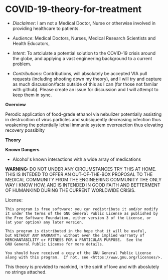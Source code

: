 # COVID-19-theory-for-treatment

* *Disclaimer*: I am not a Medical Doctor, Nurse or otherwise involved in providing healthcare to patients. 

* *Audience*: Medical Doctors, Nurses, Medical Research Scientists and Health Educators, 

* *Intent*: To artciulate a potential solution to the COVID-19 crisis around the globe, and applying a vast engineering background to a current problem. 

* *Contributions*: Contributions, will absolutely be accepted VIA pull requests (including shooting down my theory), and I will try and capture as much discussion/facts outside of this as I can (for those not familar with github). Please create an issue for discussion and I will attempt to keep them in sync. 

**Overview**

Perodic application of food-grade ethanol via nebulizer potentially assisting in destrucition of virus particles and subsiquently decreasing infection thus weakening the potentially lethal immunie system overreaction thus elevating recovery possiblity

**Theory**


**Known Dangers**
* Alcohol's known interactions with a wide array of medications

**WARNING:**
DO NOT UNDER ANY CIRCUMSTANCES TRY THIS AT HOME. THIS IS INTEDED TO OFFER AN OUT-OF-THE-BOX PROPOSAL TO THE MEDICAL COMMUNITY FROM THE ENGINEERING COMMUNITY THE ONLY WAY I KNOW HOW, AND IS INTENDED IN GOOD FAITH AND BETTERMENT OF HUMANKIND DURING THE CURRENT WORLDWIDE CRISIS. 

License:

    This program is free software: you can redistribute it and/or modify
    it under the terms of the GNU General Public License as published by
    the Free Software Foundation, either version 3 of the License, or
    (at your option) any later version.

    This program is distributed in the hope that it will be useful,
    but WITHOUT ANY WARRANTY; without even the implied warranty of
    MERCHANTABILITY or FITNESS FOR A PARTICULAR PURPOSE.  See the
    GNU General Public License for more details.

    You should have received a copy of the GNU General Public License
    along with this program.  If not, see <https://www.gnu.org/licenses/>.


This theory is provided to mankind, in the spirit of love and with aboslutely no strings attached. 
